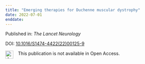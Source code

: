 ```yaml
---
title: "Emerging therapies for Duchenne muscular dystrophy"
date: 2022-07-01
enddate:
---
```


Published in: *The Lancet Neurology*

DOI: [10.1016/S1474-4422(22)00125-9](https://doi.org/10.1016/S1474-4422(22)00125-9)

<img src="https://upload.wikimedia.org/wikipedia/commons/thumb/0/0e/Closed_Access_logo_transparent.svg/1200px-Closed_Access_logo_transparent.svg.png" alt="drawing" width="25" align="left"/> &nbsp;&nbsp;&nbsp;This publication is not available in Open Access.


